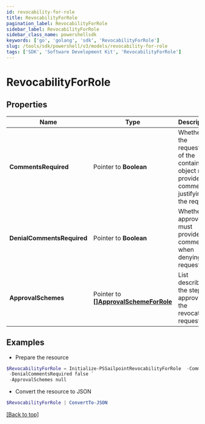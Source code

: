 ```yaml
---
id: revocability-for-role
title: RevocabilityForRole
pagination_label: RevocabilityForRole
sidebar_label: RevocabilityForRole
sidebar_class_name: powershellsdk
keywords: ['go', 'golang', 'sdk', 'RevocabilityForRole'] 
slug: /tools/sdk/powershell/v3/models/revocability-for-role
tags: ['SDK', 'Software Development Kit', 'RevocabilityForRole']
---
```



# RevocabilityForRole

## Properties

Name | Type | Description | Notes
------------ | ------------- | ------------- | -------------
**CommentsRequired** |  Pointer to **Boolean** | Whether the requester of the containing object must provide comments justifying the request | [optional] [default to $false]
**DenialCommentsRequired** |  Pointer to **Boolean** | Whether an approver must provide comments when denying the request | [optional] [default to $false]
**ApprovalSchemes** |  Pointer to [**[]ApprovalSchemeForRole**](approval-scheme-for-role) | List describing the steps in approving the revocation request | [optional] 

## Examples

- Prepare the resource
```powershell
$RevocabilityForRole = Initialize-PSSailpointRevocabilityForRole  -CommentsRequired false `
 -DenialCommentsRequired false `
 -ApprovalSchemes null
```

- Convert the resource to JSON
```powershell
$RevocabilityForRole | ConvertTo-JSON
```


[[Back to top]](#) 

